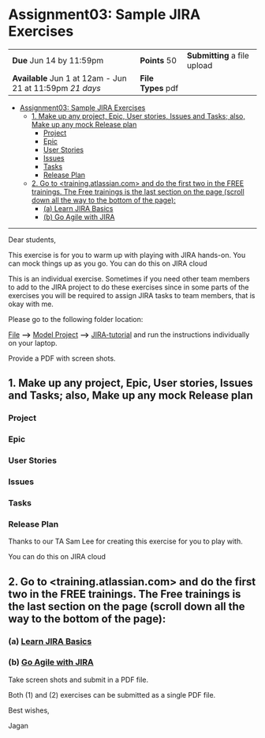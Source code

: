 # Assignment03: Sample JIRA Exercises

|                                                           |                    |                              |
| --------------------------------------------------------- | ------------------ | ---------------------------- |
| **Due** Jun 14 by 11:59pm                                 | **Points** 50      | **Submitting** a file upload |
| **Available** Jun 1 at 12am - Jun 21 at 11:59pm _21 days_ | **File Types** pdf |                              |

- [Assignment03: Sample JIRA Exercises](#assignment03-sample-jira-exercises)
  - [1. Make up any project, Epic, User stories, Issues and Tasks; also, Make up any mock Release plan](#1-make-up-any-project-epic-user-stories-issues-and-tasks-also-make-up-any-mock-release-plan)
    - [Project](#project)
    - [Epic](#epic)
    - [User Stories](#user-stories)
    - [Issues](#issues)
    - [Tasks](#tasks)
    - [Release Plan](#release-plan)
  - [2. Go to <training.atlassian.com> and do the first two in the FREE trainings. The Free trainings is the last section on the page (scroll down all the way to the bottom of the page):](#2-go-to-trainingatlassiancom-and-do-the-first-two-in-the-free-trainings-the-free-trainings-is-the-last-section-on-the-page-scroll-down-all-the-way-to-the-bottom-of-the-page)
    - [(a) Learn JIRA Basics](#a-learn-jira-basics)
    - [(b) Go Agile with JIRA](#b-go-agile-with-jira)

---

Dear students,

This exercise is for you to warm up with playing with JIRA hands-on. You can mock things up as you go. You can do this on JIRA cloud

This is an individual exercise. Sometimes if you need other team members to add to the JIRA project to do these exercises since in some parts of the exercises you will be required to assign JIRA tasks to team members, that is okay with me.

Please go to the following folder location:

[File](https://csus.instructure.com/courses/78779/files) **-->** [Model Project](https://csus.instructure.com/courses/78779/files/folder/Model%20Project) **-->** [JIRA-tutorial](https://csus.instructure.com/courses/78779/files/folder/Model%20Project/JIRA-tutorial)
and run the instructions individually on your laptop.

Provide a PDF with screen shots.

## 1. Make up any project, Epic, User stories, Issues and Tasks; also, Make up any mock Release plan

### Project

### Epic

### User Stories

### Issues

### Tasks

### Release Plan

Thanks to our TA Sam Lee for creating this exercise for you to play with.

You can do this on JIRA cloud

## 2. Go to <training.atlassian.com> and do the first two in the FREE trainings. The Free trainings is the last section on the page (scroll down all the way to the bottom of the page):

### (a) [Learn JIRA Basics](https://training.atlassian.com/jira-basics)

### (b) [Go Agile with JIRA](https://training.atlassian.com/agile-with-jira)

Take screen shots and submit in a PDF file.

Both (1) and (2) exercises can be submitted as a single PDF file.

Best wishes,

Jagan
